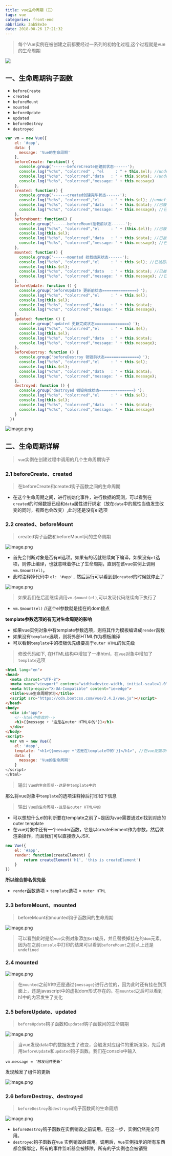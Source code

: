 ```yaml
---
title: vue生命周期（五）
tags: vue
categories: front-end
abbrlink: 3ab58e3e
date: 2018-08-26 17:21:32
---
```


> 每个Vue实例在被创建之前都要经过一系列的初始化过程,这个过程就是vue的生命周期

![](https://cn.vuejs.org/images/lifecycle.png)

## 一、生命周期钩子函数

- `beforeCreate`
- `created`
- `beforeMount`
- `mounted`
- `beforeUpdate`
- `updated`
- `beforeDestroy`
- `destroyed`

```js
var vm = new Vue({
    el: '#app',
    data: {
      message: 'Vue的生命周期'
    },
    beforeCreate: function() {
      console.group('------beforeCreate创建前状态------');
      console.log("%c%s", "color:red" , "el     : " + this.$el); //undefined
      console.log("%c%s", "color:red","data   : " + this.$data); //undefined 
      console.log("%c%s", "color:red","message: " + this.message) 
    },
    created: function() {
      console.group('------created创建完毕状态------');
      console.log("%c%s", "color:red","el     : " + this.$el); //undefined
      console.log("%c%s", "color:red","data   : " + this.$data); //已被初始化 
      console.log("%c%s", "color:red","message: " + this.message); //已被初始化
    },
    beforeMount: function() {
      console.group('------beforeMount挂载前状态------');
      console.log("%c%s", "color:red","el     : " + (this.$el)); //已被初始化
      console.log(this.$el);
      console.log("%c%s", "color:red","data   : " + this.$data); //已被初始化  
      console.log("%c%s", "color:red","message: " + this.message); //已被初始化  
    },
    mounted: function() {
      console.group('------mounted 挂载结束状态------');
      console.log("%c%s", "color:red","el     : " + this.$el); //已被初始化
      console.log(this.$el);    
      console.log("%c%s", "color:red","data   : " + this.$data); //已被初始化
      console.log("%c%s", "color:red","message: " + this.message); //已被初始化 
    },
    beforeUpdate: function () {
      console.group('beforeUpdate 更新前状态===============》');
      console.log("%c%s", "color:red","el     : " + this.$el);
      console.log(this.$el);   
      console.log("%c%s", "color:red","data   : " + this.$data); 
      console.log("%c%s", "color:red","message: " + this.message); 
    },
    updated: function () {
      console.group('updated 更新完成状态===============》');
      console.log("%c%s", "color:red","el     : " + this.$el);
      console.log(this.$el); 
      console.log("%c%s", "color:red","data   : " + this.$data); 
      console.log("%c%s", "color:red","message: " + this.message); 
    },
    beforeDestroy: function () {
      console.group('beforeDestroy 销毁前状态===============》');
      console.log("%c%s", "color:red","el     : " + this.$el);
      console.log(this.$el);    
      console.log("%c%s", "color:red","data   : " + this.$data); 
      console.log("%c%s", "color:red","message: " + this.message); 
    },
    destroyed: function () {
      console.group('destroyed 销毁完成状态===============》');
      console.log("%c%s", "color:red","el     : " + this.$el);
      console.log(this.$el);  
      console.log("%c%s", "color:red","data   : " + this.$data); 
      console.log("%c%s", "color:red","message: " + this.message)
    }
  })
```


![image.png](https://upload-images.jianshu.io/upload_images/1480597-6a86a28b511c8325.png?imageMogr2/auto-orient/strip%7CimageView2/2/w/1240)

## 二、生命周期详解

> `vue`实例在创建过程中调用的几个生命周期钩子

### 2.1 beforeCreate、created

> 在beforeCreate和created钩子函数之间的生命周期

- 在这个生命周期之间，进行初始化事件，进行数据的观测，可以看到在`created`的时候数据已经和`data`属性进行绑定（放在`data`中的属性当值发生改变的同时，视图也会改变）,此时还是没有el选项

### 2.2 created、beforeMount

> created钩子函数和beforeMount间的生命周期

![image.png](https://upload-images.jianshu.io/upload_images/1480597-2f4e9e2df0a1d7fe.png?imageMogr2/auto-orient/strip%7CimageView2/2/w/1240)

- 首先会判断对象是否有el选项。如果有的话就继续向下编译，如果没有`el`选项，则停止编译，也就意味着停止了生命周期，直到在该vue实例上调用`vm.$mount(el)`。
- 此时注释掉代码中 `el: '#app',` 然后运行可以看到到`created`的时候就停止了

![image.png](https://upload-images.jianshu.io/upload_images/1480597-5403bd286ce4ea9e.png?imageMogr2/auto-orient/strip%7CimageView2/2/w/1240)


> 如果我们在后面继续调用`vm.$mount(el)`,可以发现代码继续向下执行了

- ` vm.$mount(el) ` //这个el参数就是挂在的dom接点

**template参数选项的有无对生命周期的影响**

- 如果vue实例对象中有template参数选项，则将其作为模板编译成`render`函数
- 如果没有`template`选项，则将外部HTML作为模板编译
- 可以看到`template`中的模板优先级要高于`outer HTML`的优先级

> 修改代码如下, 在HTML结构中增加了一串html，在`vue`对象中增加了`template`选项

```html
<html lang="en">
<head>
  <meta charset="UTF-8">
  <meta name="viewport" content="width=device-width, initial-scale=1.0">
  <meta http-equiv="X-UA-Compatible" content="ie=edge">
  <title>vue生命周期学习</title>
  <script src="https://cdn.bootcss.com/vue/2.4.2/vue.js"></script>
</head>
<body>
  <div id="app">
    <!--html中修改的-->
    <h1>{{message + '这是在outer HTML中的'}}</h1>
  </div>
</body>
<script>
  var vm = new Vue({
    el: '#app',
    template: "<h1>{{message +'这是在template中的'}}</h1>", //在vue配置项中修改的
    data: {
      message: 'Vue的生命周期'
    }
</script>
</html>
```

> 输出 `Vue的生命周期--这是在template中的`

那么将vue对象中`template`的选项注释掉后打印如下信息

> 输出 `Vue的生命周期--这是在outer HTML中的`

- 可以想想什么el的判断要在template之前了~是因为vue需要通过el找到对应的outer template
- 在vue对象中还有一个render函数，它是以createElement作为参数，然后做渲染操作，而且我们可以直接嵌入JSX.

```js
new Vue({
    el: '#app',
    render: function(createElement) {
        return createElement('h1', 'this is createElement')
    }
})
```

**所以综合排名优先级**

- `render`函数选项 > `template`选项 > `outer HTML`

### 2.3 beforeMount、mounted

> beforeMount和mounted钩子函数间的生命周期

![image.png](https://upload-images.jianshu.io/upload_images/1480597-8b2cb230f2e5722f.png?imageMogr2/auto-orient/strip%7CimageView2/2/w/1240)

> 可以看到此时是给`vue`实例对象添加`$el`成员，并且替换掉挂在的`dom`元素。因为在之前`console`中打印的结果可以看到`beforeMount`之前`el`上还是`undefined`

### 2.4 mounted

![image.png](https://upload-images.jianshu.io/upload_images/1480597-39733c55ff054c34.png?imageMogr2/auto-orient/strip%7CimageView2/2/w/1240)

> 在`mounted`之前h1中还是通过`{message}`进行占位的，因为此时还有挂在到页面上，还是javascript中的虚拟dom形式存在的。在`mounted`之后可以看到h1中的内容发生了变化

### 2.5 beforeUpdate、updated

> `beforeUpdate`钩子函数和`updated`钩子函数间的生命周期

![image.png](https://upload-images.jianshu.io/upload_images/1480597-300f61cbacb6d931.png?imageMogr2/auto-orient/strip%7CimageView2/2/w/1240)

> 当vue发现data中的数据发生了改变，会触发对应组件的重新渲染，先后调用`beforeUpdate`和`updated`钩子函数。我们在console中输入

```
vm.message = '触发组件更新'
```

发现触发了组件的更新


![image.png](https://upload-images.jianshu.io/upload_images/1480597-150de7cdd6b1d0e7.png?imageMogr2/auto-orient/strip%7CimageView2/2/w/1240)


### 2.6 beforeDestroy、destroyed

> `beforeDestroy`和`destroyed`钩子函数间的生命周期

![image.png](https://upload-images.jianshu.io/upload_images/1480597-e116245fa53bed64.png?imageMogr2/auto-orient/strip%7CimageView2/2/w/1240)

- `beforeDestroy`钩子函数在实例销毁之前调用。在这一步，实例仍然完全可用。
- `destroyed`钩子函数在`Vue` 实例销毁后调用。调用后，`Vue`实例指示的所有东西都会解绑定，所有的事件监听器会被移除，所有的子实例也会被销毁

